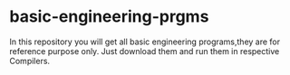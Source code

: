 # basic-engineering-prgms
In this  repository you will get all basic engineering programs,they are for reference purpose only.
Just download them and run them in respective Compilers.
